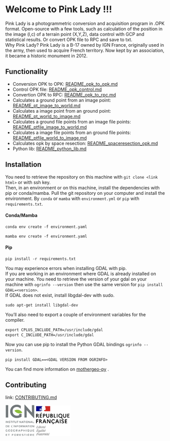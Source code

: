 # Welcome to Pink Lady !!!

Pink Lady is a photogrammetric conversion and acquisition program in .OPK format. Open-source with a few tools, such as calculation of the position in the image (l,c) of a terrain point (X,Y,Z), data control with GCP and statistical results. Or convert OPK file to RPC and save to txt.  
Why Pink Lady? Pink Lady is a B-17 owned by IGN France, originally used in the army, then used to acquire French territory. Now kept by an association, it became a historic monument in 2012.

## Functionality

* Conversion OPK to OPK: [README_opk_to_opk.md](./README_opk_to_opk.md)
* Control OPK file: [README_opk_control.md](./README_opk_control.md)
* Convertion OPK to RPC: [README_opk_to_rpc.md](./README_opk_to_rpc.md)
* Calculates a ground point from an image point: [README_pt_image_to_world.md](./README_pt_image_to_world.md)
* Calculates a image point from an ground point: [README_pt_world_to_image.md](./README_pt_world_to_image.md)
* Calculates a ground file points from an image file points: [README_ptfile_image_to_world.md](./README_ptfile_image_to_world.md)
* Calculates a image file points from an ground file points: [README_ptfile_world_to_image.md](./README_ptfile_world_to_image.md)
* Calculates opk by space resection: [README_spaceresection_opk.md](./README_spaceresection_opk.md)
* Python lib: [README_python_lib.md](./README_python_lib.md)

## Installation

You need to retrieve the repository on this machine with ```git clone <link html>``` or with ssh key.  
Then, in an environment or on this machine, install the dependencies with pip or conda/mamba.
Pull the git repository on your computer and install the environment. By ```conda``` or ```mamba``` with ```environment.yml``` or ```pip``` with ```requirements.txt```.

#### Conda/Mamba
```
conda env create -f environment.yaml
```
```
mamba env create -f environment.yaml
```

#### Pip
```
pip install -r requirements.txt
```

You may experience errors when installing GDAL with pip.  
If you are working in an environment where GDAL is already installed on your machine. You need to retrieve the version of your gdal on your machine with ```ogrinfo --version``` then use the same version for ```pip install GDAL=<version>```.  
If GDAL does not exist, install libgdal-dev with sudo.
```
sudo apt-get install libgdal-dev
```
You’ll also need to export a couple of environment variables for the compiler.
```
export CPLUS_INCLUDE_PATH=/usr/include/gdal
export C_INCLUDE_PATH=/usr/include/gdal
```
Now you can use pip to install the Python GDAL bindings ```ogrinfo --version```.
```
pip install GDAL==<GDAL VERSION FROM OGRINFO>
```

You can find more information on [mothergeo-py](https://mothergeo-py.readthedocs.io/en/latest/development/how-to/gdal-ubuntu-pkg.html) .

## Contributing

link: [CONTRIBUTING.md](./CONTRIBUTING.md)

![logo ign](docs/image/logo_ign.png) ![logo fr](docs/image/Republique_Francaise_Logo.png)